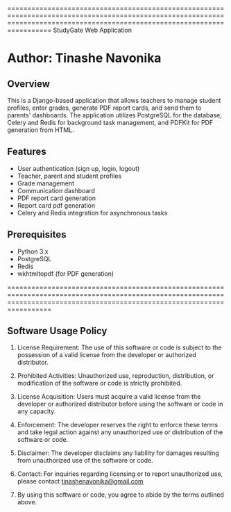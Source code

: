 =============================================================================================================================================================================
StudyGate Web Application


Author: Tinashe Navonika
============================================================================================================================================================================

## Overview

This is a Django-based application that allows teachers to manage student profiles, enter grades, generate PDF report cards, and send them to parents' dashboards. The application utilizes PostgreSQL for the database, Celery and Redis for background task management, and PDFKit for PDF generation from HTML.

## Features

- User authentication (sign up, login, logout)
- Teacher, parent and student profiles
- Grade management
- Communication dashboard
- PDF report card generation
- Report card pdf generation
- Celery and Redis integration for asynchronous tasks

## Prerequisites

- Python 3.x
- PostgreSQL
- Redis
- wkhtmltopdf (for PDF generation)

=============================================================================================================================================================================
## Software Usage Policy

1. License Requirement: The use of this software or code is subject to the possession of a valid license from the developer or authorized distributor.

2.  Prohibited Activities: Unauthorized use, reproduction, distribution, or modification of the software or code is strictly prohibited.

3.  License Acquisition: Users must acquire a valid license from the developer or authorized distributor before using the software or code in any capacity.

4.  Enforcement: The developer reserves the right to enforce these terms and take legal action against any unauthorized use or distribution of the software or code.

5.  Disclaimer: The developer disclaims any liability for damages resulting from unauthorized use of the software or code.

6.  Contact: For inquiries regarding licensing or to report unauthorized use, please contact tinashenavonika@gmail.com

7.  By using this software or code, you agree to abide by the terms outlined above.

